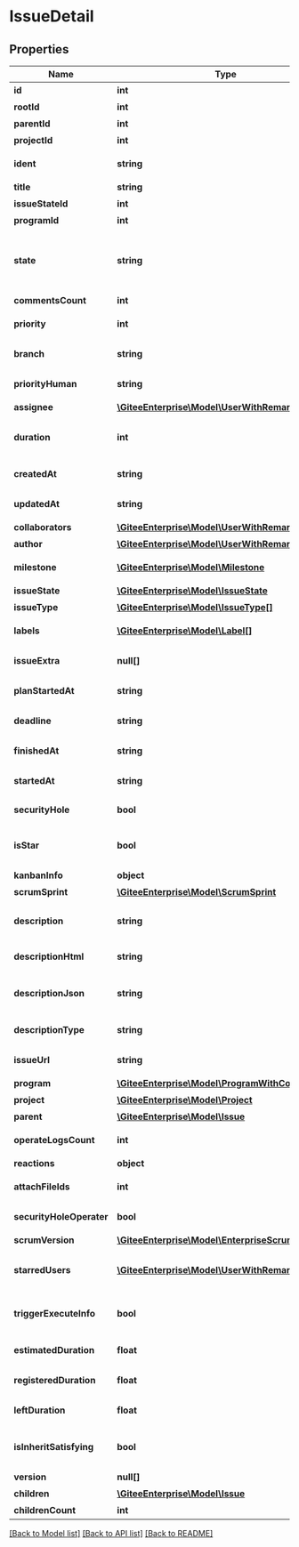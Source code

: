 # IssueDetail

## Properties

Name | Type | Description | Notes
------------ | ------------- | ------------- | -------------
**id** | **int** | 任务 ID | [optional] 
**rootId** | **int** | 根结点 ID | [optional] 
**parentId** | **int** | 父任务 ID | [optional] 
**projectId** | **int** | 关联项目 ID | [optional] 
**ident** | **string** | 任务全局唯一标识符 | [optional] 
**title** | **string** | 任务标题 | [optional] 
**issueStateId** | **int** | 任务状态id | [optional] 
**programId** | **int** | 项目id | [optional] 
**state** | **string** | 任务状态标识符: open, progressing, closed, rejected | [optional] 
**commentsCount** | **int** | 评论数量 | [optional] 
**priority** | **int** | 优先级标识符 | [optional] 
**branch** | **string** | 关联的分支名 | [optional] 
**priorityHuman** | **string** | 优先级中文名称 | [optional] 
**assignee** | [**\GiteeEnterprise\Model\UserWithRemark**](UserWithRemark.md) | 任务负责人 | [optional] 
**duration** | **int** | 预计工时。（单位：分钟） | [optional] 
**createdAt** | **string** | 任务创建时间 | [optional] 
**updatedAt** | **string** | 任务更新时间 | [optional] 
**collaborators** | [**\GiteeEnterprise\Model\UserWithRemark[]**](UserWithRemark.md) | 任务协作者 | [optional] 
**author** | [**\GiteeEnterprise\Model\UserWithRemark**](UserWithRemark.md) | 任务创建者 | [optional] 
**milestone** | [**\GiteeEnterprise\Model\Milestone**](Milestone.md) | 关联的里程碑 | [optional] 
**issueState** | [**\GiteeEnterprise\Model\IssueState**](IssueState.md) | 任务状态 | [optional] 
**issueType** | [**\GiteeEnterprise\Model\IssueType[]**](IssueType.md) | 任务类型 | [optional] 
**labels** | [**\GiteeEnterprise\Model\Label[]**](Label.md) | 任务关联的标签 | [optional] 
**issueExtra** | **null[]** | 任务自定义字段值 | [optional] 
**planStartedAt** | **string** | 计划开始时间 | [optional] 
**deadline** | **string** | 计划完成时间 | [optional] 
**finishedAt** | **string** | 实际完成时间 | [optional] 
**startedAt** | **string** | 实际开始时间 | [optional] 
**securityHole** | **bool** | 是否是私有Issue | [optional] 
**isStar** | **bool** | 当前用户是否收藏过此任务 | [optional] 
**kanbanInfo** | **object** | 所属看板 | [optional] 
**scrumSprint** | [**\GiteeEnterprise\Model\ScrumSprint**](ScrumSprint.md) | 关联迭代 | [optional] 
**description** | **string** | 任务内容(markdown 格式) | [optional] 
**descriptionHtml** | **string** | 任务内容(html 格式) | [optional] 
**descriptionJson** | **string** | 工作项 JSON 格式内容 | [optional] 
**descriptionType** | **string** | 工作项描述文本类型 | [optional] 
**issueUrl** | **string** | PC的任务详情链接 | [optional] 
**program** | [**\GiteeEnterprise\Model\ProgramWithComponents**](ProgramWithComponents.md) | 关联的项目 | [optional] 
**project** | [**\GiteeEnterprise\Model\Project**](Project.md) | 关联的仓库 | [optional] 
**parent** | [**\GiteeEnterprise\Model\Issue**](Issue.md) | 父级任务 | [optional] 
**operateLogsCount** | **int** | 操作日志的数量 | [optional] 
**reactions** | **object** | 表态 | [optional] 
**attachFileIds** | **int** | issue附件id列表 | [optional] 
**securityHoleOperater** | **bool** | 私有issue操作者 | [optional] 
**scrumVersion** | [**\GiteeEnterprise\Model\EnterpriseScrumVersion**](EnterpriseScrumVersion.md) | 关联版本 | [optional] 
**starredUsers** | [**\GiteeEnterprise\Model\UserWithRemark**](UserWithRemark.md) | 收藏了该任务的用户列表 | [optional] 
**triggerExecuteInfo** | **bool** | 是否有异步执行的触发器 | [optional] 
**estimatedDuration** | **float** | 预估工时(单位小时) | [optional] 
**registeredDuration** | **float** | 登记工时(单位小时) | [optional] 
**leftDuration** | **float** | 剩余工时(单位小时) | [optional] 
**isInheritSatisfying** | **bool** | 子工作项是否符合层级关系 | [optional] 
**version** | **null[]** | 版本号集合 | [optional] 
**children** | [**\GiteeEnterprise\Model\Issue**](Issue.md) | 子任务 | [optional] 
**childrenCount** | **int** | 子任务数量 | [optional] 

[[Back to Model list]](../../README.md#documentation-for-models) [[Back to API list]](../../README.md#documentation-for-api-endpoints) [[Back to README]](../../README.md)


